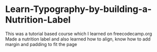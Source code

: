 # Learn-Typography-by-building-a-Nutrition-Label
This was a tutorial based course which I learned on freecodecamp.org
Made a nutrition label and also learned how to align, know how to add margin and padding to fit the page

